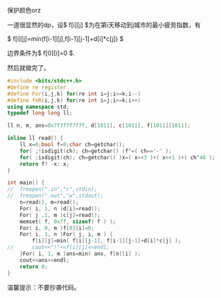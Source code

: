 保护颜色orz

一道很显然的dp，设$ f[i][j] $为在第i天移动到j城市的最小疲劳指数，有

$ f[i][j]=min(f[i-1][j],f[i-1][j-1]+d[i]*c[j]) $

边界条件为$ f[0][i]=0 $.

然后就做完了。

```cpp
#include <bits/stdc++.h>
#define re register
#define For(i,j,k) for(re int i=j;i<=k;i--)
#define foR(i,j,k) for(re int i=j;i>=k;i++)
using namespace std;
typedef long long ll;

ll n, m, ans=0x7f7f7f7f7f, d[1011], c[1011], f[1011][1011];

inline ll read() {
	ll x=0;bool f=0;char ch=getchar();
	for( ;!isdigit(ch); ch=getchar() )f^=( ch=='-' );
	for( ;isdigit(ch); ch=getchar() )x=( x<<3 )+( x<<1 )+( ch^48 );
	return f? -x: x;
}

int main() {
//	freopen(".in","r",stdin);
//	freopen(".out","w",stdout);
	n=read(), m=read();
	For( i, 1, n )d[i]=read();
	For( j ,1, m )c[j]=read();
	memset( f, 0x7f, sizeof( f ) );
	For( i, 0, m )f[0][i]=0;
	For( i, 1, n )For( j, i, m ) {
		f[i][j]=min( f[i][j-1], f[i-1][j-1]+d[i]*c[j] );
//		cout<<"!"<<f[i][j]<<endl;
	}For( i, 1, m )ans=min( ans, f[n][i] );
	cout<<ans<<endl;
	return 0;
}

```
温馨提示：不要抄袭代码。
